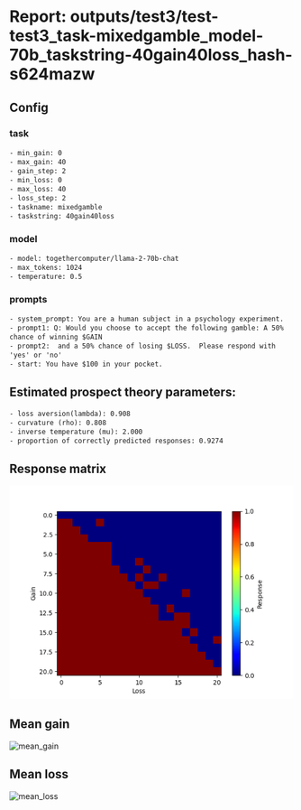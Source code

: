 # Report: outputs/test3/test-test3_task-mixedgamble_model-70b_taskstring-40gain40loss_hash-s624mazw
## Config

### task

    - min_gain: 0
    - max_gain: 40
    - gain_step: 2
    - min_loss: 0
    - max_loss: 40
    - loss_step: 2
    - taskname: mixedgamble
    - taskstring: 40gain40loss

### model

    - model: togethercomputer/llama-2-70b-chat
    - max_tokens: 1024
    - temperature: 0.5

### prompts

    - system_prompt: You are a human subject in a psychology experiment. 
    - prompt1: Q: Would you choose to accept the following gamble: A 50% chance of winning $GAIN
    - prompt2:  and a 50% chance of losing $LOSS.  Please respond with 'yes' or 'no'
    - start: You have $100 in your pocket. 

## Estimated prospect theory parameters:

    - loss aversion(lambda): 0.908
    - curvature (rho): 0.808
    - inverse temperature (mu): 2.000
    - proportion of correctly predicted responses: 0.9274                    
## Response matrix
![respmat](respmat.png)

## Mean gain
![mean_gain](mean_gain.png)

## Mean loss
![mean_loss](mean_loss.png)

